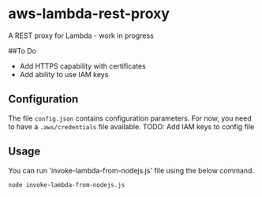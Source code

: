 # aws-lambda-rest-proxy
A REST proxy for Lambda - work in progress

##To Do
- Add HTTPS capability with certificates
- Add ability to use IAM keys 

## Configuration
The file ```config.json``` contains configuration parameters.  For now, you need to have a ```.aws/credentials``` file available.  TODO: Add IAM keys to config file

## Usage
You can run 'invoke-lambda-from-nodejs.js' file using the below command. 
```
node invoke-lambda-from-nodejs.js
```
